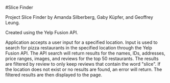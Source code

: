 #Slice Finder

Project Slice Finder by Amanda Silberberg, Gaby Küpfer, and Geoffrey Leung.

Created using the Yelp Fusion API.

Application accepts a user input for a specified location.
Input is used to search for pizza restaurants in the specified location through the Yelp Fusion API.
The API search will return results for the names, IDs, addresses, price ranges, images, and reviews for the top 50 restaurants.
The results are filtered by review to only keep reviews that contain the word "slice".
If the location does not exist or no results are found, an error will return.
The filtered results are then displayed to the page.